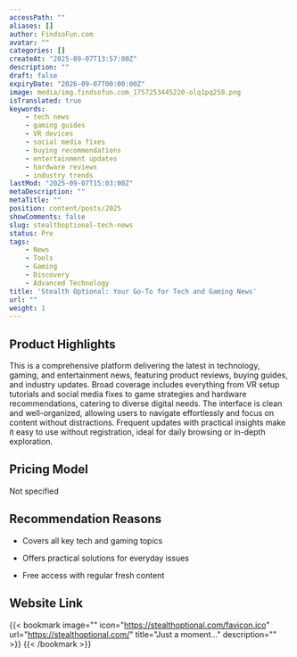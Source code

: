 ```yaml
---
accessPath: ""
aliases: []
author: FindsoFun.com
avatar: ""
categories: []
createAt: "2025-09-07T13:57:00Z"
description: ""
draft: false
expiryDate: "2026-09-07T00:00:00Z"
image: media/img.findsofun.com_1757253445220-olq1pq250.png
isTranslated: true
keywords:
    - tech news
    - gaming guides
    - VR devices
    - social media fixes
    - buying recommendations
    - entertainment updates
    - hardware reviews
    - industry trends
lastMod: "2025-09-07T15:03:00Z"
metaDescription: ""
metaTitle: ""
position: content/posts/2025
showComments: false
slug: stealthoptional-tech-news
status: Pre
tags:
    - News
    - Tools
    - Gaming
    - Discovery
    - Advanced Technology
title: 'Stealth Optional: Your Go-To for Tech and Gaming News'
url: ""
weight: 1
---
```

## Product Highlights
This is a comprehensive platform delivering the latest in technology, gaming, and entertainment news, featuring product reviews, buying guides, and industry updates.
Broad coverage includes everything from VR setup tutorials and social media fixes to game strategies and hardware recommendations, catering to diverse digital needs.
The interface is clean and well-organized, allowing users to navigate effortlessly and focus on content without distractions.
Frequent updates with practical insights make it easy to use without registration, ideal for daily browsing or in-depth exploration.

## Pricing Model
<!--more-->Not specified

## Recommendation Reasons
- Covers all key tech and gaming topics

- Offers practical solutions for everyday issues

- Free access with regular fresh content

## Website Link
{{< bookmark image="<no value>" icon="https://stealthoptional.com/favicon.ico" url="https://stealthoptional.com/" title="Just a moment..." description="" >}}
{{< /bookmark >}}

